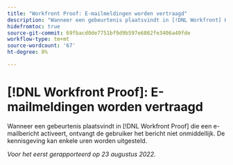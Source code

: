 ```yaml
---
title: "Workfront Proof: E-mailmeldingen worden vertraagd"
description: "Wanneer een gebeurtenis plaatsvindt in [!DNL Workfront] Het bewijs dat een e-mailbericht in werking stelt, de gebruiker ontvangt het bericht niet onmiddellijk. De kennisgeving kan enkele uren worden uitgesteld."
hidefromtoc: true
source-git-commit: 69fbacd0de7751bf9d9b597e6862fe3406a49fde
workflow-type: tm+mt
source-wordcount: '67'
ht-degree: 0%

---
```



# [!DNL Workfront Proof]: E-mailmeldingen worden vertraagd

Wanneer een gebeurtenis plaatsvindt in [!DNL Workfront Proof] die een e-mailbericht activeert, ontvangt de gebruiker het bericht niet onmiddellijk. De kennisgeving kan enkele uren worden uitgesteld.

_Voor het eerst gerapporteerd op 23 augustus 2022._

